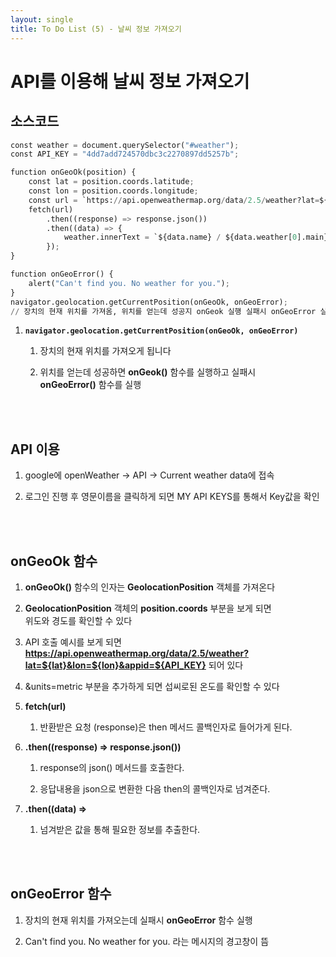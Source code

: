 ```yaml
---
layout: single
title: To Do List (5) - 날씨 정보 가져오기 
---
```

# API를 이용해 날씨 정보 가져오기 

## 소스코드 


```python
const weather = document.querySelector("#weather");
const API_KEY = "4dd7add724570dbc3c2270897dd5257b";

function onGeoOk(position) {
    const lat = position.coords.latitude;
    const lon = position.coords.longitude;
    const url = `https://api.openweathermap.org/data/2.5/weather?lat=${lat}&lon=${lon}&appid=${API_KEY}&units=metric`;
    fetch(url)
        .then((response) => response.json())
        .then((data) => {
            weather.innerText = `${data.name} / ${data.weather[0].main} / ${data.main.temp} `;
        });
}

function onGeoError() {
    alert("Can't find you. No weather for you.");
}
navigator.geolocation.getCurrentPosition(onGeoOk, onGeoError);
// 장치의 현재 위치를 가져옴, 위치를 얻는데 성공지 onGeok 실행 실패시 onGeoError 실행  
```

1. **`navigator.geolocation.getCurrentPosition(onGeoOk, onGeoError)`** 

     1) 장치의 현재 위치를 가져오게 됩니다 

     2) 위치를 얻는데 성공하면 **onGeok()** 함수를 실행하고 실패시   
        **onGeoError()** 함수를 실행 
<br>
<br>

## API 이용 

1. google에 openWeather -> API -> Current weather data에 접속

2. 로그인 진행 후 영문이름을 클릭하게 되면 MY API KEYS를 통해서 Key값을 확인 

<br>
<br>

## onGeoOk 함수 

1. **onGeoOk()** 함수의 인자는 **GeolocationPosition** 객체를 가져온다 

2. **GeolocationPosition** 객체의 **position.coords** 부분을 보게 되면   
   위도와 경도를 확인할 수 있다 

3. API 호출 예시를 보게 되면 **https://api.openweathermap.org/data/2.5/weather?lat=${lat}&lon=${lon}&appid=${API_KEY}** 되어 있다 

4. &units=metric 부분을 추가하게 되면 섭씨로된 온도를 확인할 수 있다 

5. **fetch(url)**    

    1) 반환받은 요청 (response)은 then 메서드 콜백인자로 들어가게 된다.    

6. **.then((response) => response.json())**   
  
    1) response의 json() 메서드를 호출한다.   
  
    2) 응답내용을 json으로 변환한 다음 then의 콜백인자로 넘겨준다.   

7. **.then((data) =>**    
  
    1) 넘겨받은 값을 통해 필요한 정보를 추출한다. 


<br>
<br>

## onGeoError 함수 

1. 장치의 현재 위치를 가져오는데 실패시 **onGeoError** 함수 실행 

2. Can't find you. No weather for you. 라는 메시지의 경고창이 뜸 
